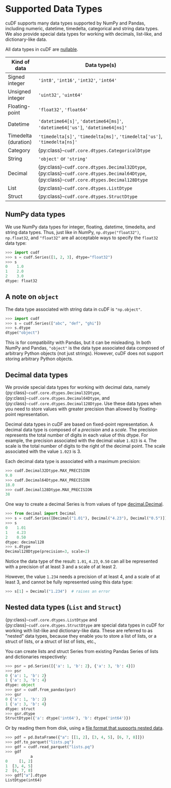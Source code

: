 # Supported Data Types

cuDF supports many data types supported by NumPy and Pandas, including
numeric, datetime, timedelta, categorical and string data types. We
also provide special data types for working with decimals, list-like,
and dictionary-like data.

All data types in cuDF are [nullable](missing-data).

<div class="special-table">

| Kind of data         | Data type(s)                                                                                                                             |
|----------------------|------------------------------------------------------------------------------------------------------------------------------------------|
| Signed integer       | `'int8'`, `'int16'`, `'int32'`, `'int64'`                                                                                                |
| Unsigned integer     | `'uint32'`, `'uint64'`                                                                                                                   |
| Floating-point       | `'float32'`, `'float64'`                                                                                                                 |
| Datetime             | `'datetime64[s]'`, `'datetime64[ms]'`, `'datetime64['us']`, `'datetime64[ns]'`                                                           |
| Timedelta (duration) | `'timedelta[s]'`, `'timedelta[ms]'`, `'timedelta['us']`, `'timedelta[ns]'`                                                               |
| Category             | {py:class}`~cudf.core.dtypes.CategoricalDtype`                                                                                           |
| String               | `'object'` or `'string'`                                                                                                                 |
| Decimal              | {py:class}`~cudf.core.dtypes.Decimal32Dtype`, {py:class}`~cudf.core.dtypes.Decimal64Dtype`, {py:class}`~cudf.core.dtypes.Decimal128Dtype`|
| List                 | {py:class}`~cudf.core.dtypes.ListDtype`                                                                                                  |
| Struct               | {py:class}`~cudf.core.dtypes.StructDtype`                                                                                                |

</div>

## NumPy data types

We use NumPy data types for integer, floating, datetime, timedelta,
and string data types.  Thus, just like in NumPy,
`np.dtype("float32")`, `np.float32`, and `"float32"` are all acceptable
ways to specify the `float32` data type:

```python
>>> import cudf
>>> s = cudf.Series([1, 2, 3], dtype="float32")
>>> s
0    1.0
1    2.0
2    3.0
dtype: float32
```

## A note on `object`

The data type associated with string data in cuDF is `"np.object"`.

```python
>>> import cudf
>>> s = cudf.Series(["abc", "def", "ghi"])
>>> s.dtype
dtype("object")
```

This is for compatibility with Pandas, but it can be misleading. In
both NumPy and Pandas, `"object"` is the data type associated data
composed of arbitrary Python objects (not just strings).  However,
cuDF does not support storing arbitrary Python objects.

## Decimal data types

We provide special data types for working with decimal data, namely
{py:class}`~cudf.core.dtypes.Decimal32Dtype`,
{py:class}`~cudf.core.dtypes.Decimal64Dtype`, and
{py:class}`~cudf.core.dtypes.Decimal128Dtype`.  Use these data types when you
need to store values with greater precision than allowed by floating-point
representation.

Decimal data types in cuDF are based on fixed-point representation.  A
decimal data type is composed of a _precision_ and a _scale_.  The
precision represents the total number of digits in each value of this
dtype. For example, the precision associated with the decimal value
`1.023` is `4`. The scale is the total number of digits to the right
of the decimal point. The scale associated with the value `1.023` is
3.

Each decimal data type is associated with a maximum precision:

```python
>>> cudf.Decimal32Dtype.MAX_PRECISION
9.0
>>> cudf.Decimal64Dtype.MAX_PRECISION
18.0
>>> cudf.Decimal128Dtype.MAX_PRECISION
38
```

One way to create a decimal Series is from values of type [decimal.Decimal][python-decimal].

```python
>>> from decimal import Decimal
>>> s = cudf.Series([Decimal("1.01"), Decimal("4.23"), Decimal("0.5")])
>>> s
0    1.01
1    4.23
2    0.50
dtype: decimal128
>>> s.dtype
Decimal128Dtype(precision=3, scale=2)
```

Notice the data type of the result: `1.01`, `4.23`, `0.50` can all be
represented with a precision of at least 3 and a scale of at least 2.

However, the value `1.234` needs a precision of at least 4, and a
scale of at least 3, and cannot be fully represented using this data
type:

```python
>>> s[1] = Decimal("1.234")  # raises an error
```

## Nested data types (`List` and `Struct`)

{py:class}`~cudf.core.dtypes.ListDtype` and
{py:class}`~cudf.core.dtypes.StructDtype` are special data types in cuDF for
working with list-like and dictionary-like data. These are referred to as
"nested" data types, because they enable you to store a list of lists, or a
struct of lists, or a struct of list of lists, etc.,

You can create lists and struct Series from existing Pandas Series of
lists and dictionaries respectively:

```python
>>> psr = pd.Series([{'a': 1, 'b': 2}, {'a': 3, 'b': 4}])
>>> psr
0 {'a': 1, 'b': 2}
1 {'a': 3, 'b': 4}
dtype: object
>>> gsr = cudf.from_pandas(psr)
>>> gsr
0 {'a': 1, 'b': 2}
1 {'a': 3, 'b': 4}
dtype: struct
>>> gsr.dtype
StructDtype({'a': dtype('int64'), 'b': dtype('int64')})
```

Or by reading them from disk, using a [file format that supports nested data](/user_guide/io/index.md).

```python
>>> pdf = pd.DataFrame({"a": [[1, 2], [3, 4, 5], [6, 7, 8]]})
>>> pdf.to_parquet("lists.pq")
>>> gdf = cudf.read_parquet("lists.pq")
>>> gdf
           a
0     [1, 2]
1  [3, 4, 5]
2  [6, 7, 8]
>>> gdf["a"].dtype
ListDtype(int64)
```

[numpy-dtype]: https://numpy.org/doc/stable/reference/arrays.dtypes.html#arrays-dtypes
[python-decimal]: https://docs.python.org/3/library/decimal.html#decimal.Decimal
